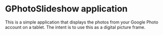 # GPhotoSlideshow application

This is a simple application that displays the photos from your Google Photo account on a tablet.  The intent is to use this as a digital picture frame.


